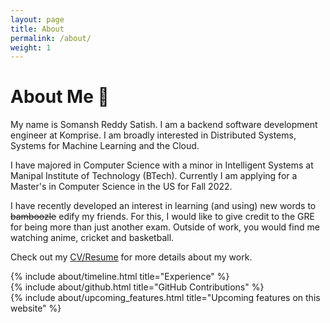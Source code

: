 ```yaml
---
layout: page
title: About
permalink: /about/
weight: 1
---
```


# **About Me :wave:**

My name is Somansh Reddy Satish. I am a backend software development engineer at Komprise. I am broadly interested in Distributed Systems, Systems for Machine Learning and the Cloud.

I have majored in Computer Science with a minor in Intelligent Systems at Manipal Institute of Technology (BTech). Currently I am applying for a Master's in Computer Science in the US for Fall 2022.

I have recently developed an interest in learning (and using) new words to <strike>bamboozle</strike> edify my friends. For this, I would like to give credit to the GRE for being more than just another exam. Outside of work, you would find me watching anime, cricket and basketball.

Check out my <a href="https://drive.google.com/file/d/1ReNcJ3OBSsS92TOQSbum2PXcYuULdD63/view?usp=sharing">CV/Resume</a> for more details about my work.

<div class="row" id="experience">
{% include about/timeline.html title="Experience" %}
</div>

<div class="row" id="github-contributions">
{% include about/github.html title="GitHub Contributions" %}
</div>

<div class="row" id="upcoming-features-on-this-website">
{% include about/upcoming_features.html title="Upcoming features on this website" %}
</div>
